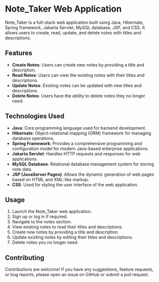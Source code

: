 # Note_Taker Web Application

Note_Taker is a full-stack web application built using Java, Hibernate, Spring framework, Jakarta Servlet, MySQL database, JSP, and CSS. It allows users to create, read, update, and delete notes with titles and descriptions.

## Features

- **Create Notes**: Users can create new notes by providing a title and description.
- **Read Notes**: Users can view the existing notes with their titles and descriptions.
- **Update Notes**: Existing notes can be updated with new titles and descriptions.
- **Delete Notes**: Users have the ability to delete notes they no longer need.

## Technologies Used

- **Java**: Core programming language used for backend development.
- **Hibernate**: Object-relational mapping (ORM) framework for managing database operations.
- **Spring Framework**: Provides a comprehensive programming and configuration model for modern Java-based enterprise applications.
- **Jakarta Servlet**: Handles HTTP requests and responses for web applications.
- **MySQL Database**: Relational database management system for storing note data.
- **JSP (JavaServer Pages)**: Allows the dynamic generation of web pages based on HTML and XML-like markup.
- **CSS**: Used for styling the user interface of the web application.

## Usage

1. Launch the Note_Taker web application.
2. Sign up or log in if required.
3. Navigate to the notes section.
4. View existing notes to read their titles and descriptions.
5. Create new notes by providing a title and description.
6. Update existing notes by editing their titles and descriptions.
7. Delete notes you no longer need.

## Contributing

Contributions are welcome! If you have any suggestions, feature requests, or bug reports, please open an issue on GitHub or submit a pull request.
